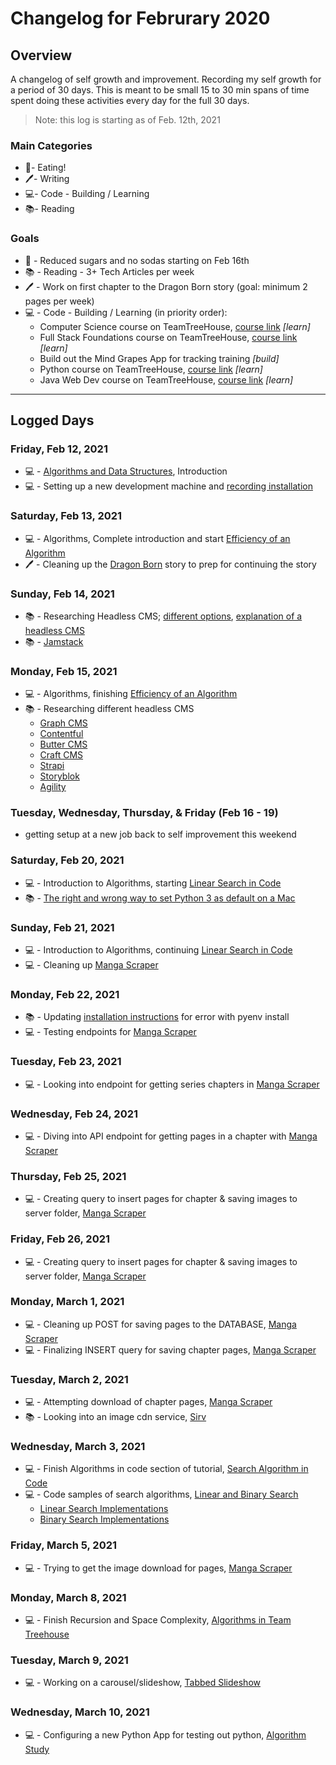 # Changelog for Februrary 2020

## Overview

A changelog of self growth and improvement. Recording my self growth for a period of 30 days. This is meant to be small 15 to 30 min spans of time spent doing these activities every day for the full 30 days.

> Note: this log is starting as of Feb. 12th, 2021

### Main Categories

- 🍎- Eating!
- 🖊- Writing
- 💻- Code - Building / Learning
- 📚- Reading

### Goals

- 🍎 - Reduced sugars and no sodas starting on Feb 16th
- 📚 - Reading - 3+ Tech Articles per week
- 🖊 - Work on first chapter to the Dragon Born story (goal: minimum 2 pages per week)
- 💻 - Code - Building / Learning (in priority order):
    - Computer Science course on TeamTreeHouse, [course link](https://teamtreehouse.com/tracks/algorithms-and-data-structures) _[learn]_
    - Full Stack Foundations course on TeamTreeHouse, [course link](https://teamtreehouse.com/tracks/full-stack-foundations) _[learn]_
    - Build out the Mind Grapes App for tracking training _[build]_
    - Python course on TeamTreeHouse, [course link](https://teamtreehouse.com/tracks/beginning-python) _[learn]_
    - Java Web Dev course on TeamTreeHouse, [course link](https://teamtreehouse.com/tracks/java-web-development) _[learn]_

---

## Logged Days

### Friday, Feb 12, 2021

- 💻 - [Algorithms and Data Structures](https://teamtreehouse.com/tracks/algorithms-and-data-structures), Introduction
- 💻 - Setting up a new development machine and [recording installation](https://github.com/myronschippers/installation-guide)

### Saturday, Feb 13, 2021

- 💻 - Algorithms, Complete introduction and start [Efficiency of an Algorithm](https://teamtreehouse.com/library/efficiency-of-an-algorithm)
- 🖊 - Cleaning up the [Dragon Born](https://docs.google.com/document/d/1pg2ppQ2P12DnF0DVMgQyhgfD2YStzUblzkLQP41Kjhw/edit?usp=sharing) story to prep for continuing the story

### Sunday, Feb 14, 2021

- 📚 - Researching Headless CMS; [different options](https://jamstack.org/headless-cms/), [explanation of a headless CMS](https://www.storyblok.com/tp/headless-cms-explained)
- 📚 - [Jamstack](https://jamstack.org/what-is-jamstack/)

### Monday, Feb 15, 2021

- 💻 - Algorithms, finishing [Efficiency of an Algorithm](https://teamtreehouse.com/library/efficiency-of-an-algorithm)
- 📚 - Researching different headless CMS
    - [Graph CMS](https://graphcms.com/)
    - [Contentful](https://www.contentful.com/)
    - [Butter CMS](https://buttercms.com/)
    - [Craft CMS](https://craftcms.com/pricing)
    - [Strapi](https://strapi.io/pricing)
    - [Storyblok](https://www.storyblok.com/pricing)
    - [Agility](https://agilitycms.com/pricing)

### Tuesday, Wednesday, Thursday, & Friday (Feb 16 - 19)

- getting setup at a new job back to self improvement this weekend

### Saturday, Feb 20, 2021

- 💻 - Introduction to Algorithms, starting [Linear Search in Code](https://teamtreehouse.com/library/linear-search-in-code)
- 📚 - [The right and wrong way to set Python 3 as default on a Mac](https://opensource.com/article/19/5/python-3-default-mac)

### Sunday, Feb 21, 2021

- 💻 - Introduction to Algorithms, continuing [Linear Search in Code](https://teamtreehouse.com/library/linear-search-in-code)
- 💻 - Cleaning up [Manga Scraper](https://github.com/myronschippers/manga-web-scraper)

### Monday, Feb 22, 2021

- 📚 - Updating [installation instructions](https://github.com/myronschippers/installation-guide) for error with pyenv install
- 💻 - Testing endpoints for [Manga Scraper](https://github.com/myronschippers/manga-web-scraper)

### Tuesday, Feb 23, 2021

- 💻 - Looking into endpoint for getting series chapters in [Manga Scraper](https://github.com/myronschippers/manga-web-scraper)

### Wednesday, Feb 24, 2021

- 💻 - Diving into API endpoint for getting pages in a chapter with [Manga Scraper](https://github.com/myronschippers/manga-web-scraper)

### Thursday, Feb 25, 2021

- 💻 - Creating query to insert pages for chapter & saving images to server folder, [Manga Scraper](https://github.com/myronschippers/manga-web-scraper)

### Friday, Feb 26, 2021

- 💻 - Creating query to insert pages for chapter & saving images to server folder, [Manga Scraper](https://github.com/myronschippers/manga-web-scraper)

### Monday, March 1, 2021

- 💻 - Cleaning up POST for saving pages to the DATABASE, [Manga Scraper](https://github.com/myronschippers/manga-web-scraper)
- 💻 - Finalizing INSERT query for saving chapter pages, [Manga Scraper](https://github.com/myronschippers/manga-web-scraper)

### Tuesday, March 2, 2021

- 💻 - Attempting download of chapter pages, [Manga Scraper](https://github.com/myronschippers/manga-web-scraper)
- 📚 - Looking into an image cdn service, [Sirv](https://sirv.com/)

### Wednesday, March 3, 2021

- 💻 - Finish Algorithms in code section of tutorial, [Search Algorithm in Code](https://teamtreehouse.com/library/linear-search-in-code)
- 💻 - Code samples of search algorithms, [Linear and Binary Search](https://github.com/myronschippers/algorithm-study)
    - [Linear Search Implementations](https://teamtreehouse.com/library/introduction-to-algorithms/algorithms-in-code/linear-search-implementations)
    - [Binary Search Implementations](https://teamtreehouse.com/library/introduction-to-algorithms/algorithms-in-code/binary-search-implementations)

### Friday, March 5, 2021

- 💻 - Trying to get the image download for pages, [Manga Scraper](https://github.com/myronschippers/manga-web-scraper)

### Monday, March 8, 2021

- 💻 - Finish Recursion and Space Complexity, [Algorithms in Team Treehouse](https://teamtreehouse.com/library/introduction-to-algorithms/recursion-and-space-complexity/recap-recursion-and-space-complexity)

### Tuesday, March 9, 2021

- 💻 - Working on a carousel/slideshow, [Tabbed Slideshow](https://codesandbox.io/s/hungry-hamilton-weo31)

### Wednesday, March 10, 2021

- 💻 - Configuring a new Python App for testing out python, [Algorithm Study](https://github.com/myronschippers/algorithm-study)
